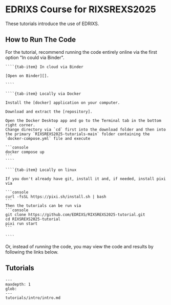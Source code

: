 # EDRIXS Course for RIXSREXS2025

These tutorials introduce the use of EDRIXS.

## How to Run The Code
For the tutorial, recommend running the code entirely online via the first option "In could via Binder".
`````{tab-set}
````{tab-item} In cloud via Binder

[Open on Binder][].

````

````{tab-item} Locally via Docker

Install the [docker] application on your computer.

Download and extract the [repository].

Open the Docker Desktop app and go to the Terminal tab in the bottom right corner.
Change directory via `cd` first into the download folder and then into the primary `RIXSREXS2025-tutorials-main` folder containing the `docker-compose.yml` file and execute

```console
docker compose up
```
````

````{tab-item} Locally on linux

If you don't already have git, install it and, if needed, install pixi via

```console
curl -fsSL https://pixi.sh/install.sh | bash
```
Then the tutorials can be run via
```console
git clone https://github.com/EDRIXS/RIXSREXS2025-tutorial.git
cd RIXSREXS2025-tutorial
pixi run start
```

````
`````

Or, instead of _running_ the code, you may view the code and results by
following the links below.

## Tutorials

```{toctree}
---
maxdepth: 1
glob:
---
tutorials/intro/intro.md
```
[Open on Binder]: https://mybinder.org/v2/gh/EDRIXS/RIXSREXS2025-tutorial/main?urlpath=tree/tutorials/
[docker]: https://www.docker.com/products/docker-desktop/
[repository]: https://github.com/EDRIXS/RIXSREXS2025-tutorial/archive/refs/heads/main.zip
